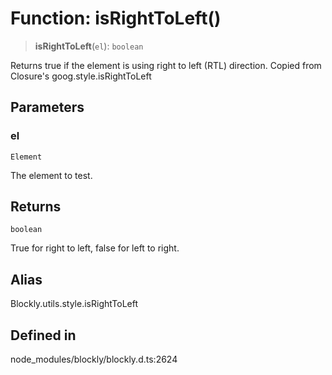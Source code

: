 # Function: isRightToLeft()

> **isRightToLeft**(`el`): `boolean`

Returns true if the element is using right to left (RTL) direction.
Copied from Closure's goog.style.isRightToLeft

## Parameters

### el

`Element`

The element to test.

## Returns

`boolean`

True for right to left, false for left to right.

## Alias

Blockly.utils.style.isRightToLeft

## Defined in

node_modules/blockly/blockly.d.ts:2624
